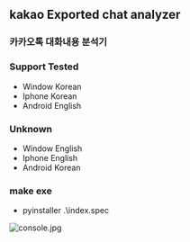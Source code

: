 ## kakao Exported chat analyzer

### 카카오톡 대화내용 분석기

### Support Tested

- Window Korean
- Iphone Korean
- Android English

### Unknown

- Window English
- Iphone English
- Android Korean

### make exe

- pyinstaller .\index.spec

![console.jpg](https://raw.githubusercontent.com/lomal788/kakao-chat-analyzer/main/img/console.jpg)
